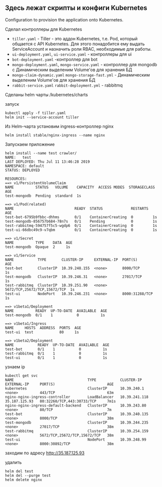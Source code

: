 ## Здесь лежат скрипты и конфиги Kubernetes

Configuration to provision the application onto Kubernetes.

Сделал контроллеры для Kubernetes

* `tiller.yaml` - Tiller - это аддон Kubernetes, т.е. Pod, который общается с API Kubernetes.
  Для этого понадобится ему выдать ServiceAccount и назначить роли RBAC, необходимые для работы. 
* `ui-deployment.yaml`, `ui-service.yaml` - контроллеры для ui
* `bot-deployment.yaml` -контроллер для bot
* `mongo-deployment.yaml`, `mongo-service.yaml` - контроллер для mongodb с Динамическим выделеним Volume'ов для хранения БД
* `mongo-claim-dynamic.yaml` `mongo-storage-fast.yml` - Динамическим выделеним Volume'ов для хранения БД
* `rabbit-service.yaml` `rabbit-deployment.yml` - rabbitmq

Сделаны helm чарты /kubernetes/charts 

запуск 
```
kubectl apply -f tiller.yaml
helm init --service-account tiller
```
Из Helm-чарта установим ingress-контроллер nginx
```
helm install stable/nginx-ingress --name nginx
```
Запускаем приложение
```
helm install --name test crawler/
NAME:   test
LAST DEPLOYED: Thu Jul 11 13:46:28 2019
NAMESPACE: default
STATUS: DEPLOYED

RESOURCES:
==> v1/PersistentVolumeClaim
NAME          STATUS   VOLUME    CAPACITY  ACCESS MODES  STORAGECLASS  AGE
test-mongodb  Pending  standard  1s

==> v1/Pod(related)
NAME                            READY  STATUS             RESTARTS  AGE
test-bot-6795b9fbbc-dhhms       0/1    ContainerCreating  0         1s
test-mongodb-856757b684-78n7s   0/1    Pending            0         1s
test-rabbitmq-594757f5c5-wgdp6  0/1    ContainerCreating  0         1s
test-ui-66dbc49c9-v7qbm         0/1    ContainerCreating  0         1s

==> v1/Secret
NAME          TYPE    DATA  AGE
test-mongodb  Opaque  2     1s

==> v1/Service
NAME           TYPE       CLUSTER-IP     EXTERNAL-IP  PORT(S)                       AGE
test-bot       ClusterIP  10.39.248.155  <none>       8000/TCP                      1s
test-mongodb   ClusterIP  10.39.246.31   <none>       27017/TCP                     1s
test-rabbitmq  ClusterIP  10.39.251.90   <none>       5672/TCP,25672/TCP,15672/TCP  1s
test-ui        NodePort   10.39.246.231  <none>       8000:31288/TCP                1s

==> v1beta1/Deployment
NAME          READY  UP-TO-DATE  AVAILABLE  AGE
test-mongodb  0/1    1           0          1s

==> v1beta1/Ingress
NAME     HOSTS  ADDRESS  PORTS  AGE
test-ui  test            80     1s

==> v1beta2/Deployment
NAME           READY  UP-TO-DATE  AVAILABLE  AGE
test-bot       0/1    1           0          1s
test-rabbitmq  0/1    1           0          1s
test-ui        0/1    1           0          1s
```
узнаем ip
```
kubectl get svc
NAME                                  TYPE           CLUSTER-IP      EXTERNAL-IP     PORT(S)                        AGE
kubernetes                            ClusterIP      10.39.240.1     <none>          443/TCP                        63m
nginx-nginx-ingress-controller        LoadBalancer   10.39.241.118   35.187.125.93   80:32260/TCP,443:30733/TCP     7m1s
nginx-nginx-ingress-default-backend   ClusterIP      10.39.243.80    <none>          80/TCP                         7m
test-bot                              ClusterIP      10.39.240.135   <none>          8000/TCP                       38m
test-mongodb                          ClusterIP      10.39.244.235   <none>          27017/TCP                      38m
test-rabbitmq                         ClusterIP      10.39.254.159   <none>          5672/TCP,25672/TCP,15672/TCP   38m
test-ui                               NodePort       10.39.248.99    <none>          8000:30892/TCP                 38m
```
заходим по адресу  http://35.187.125.93

удалить
```
helm del test
helm del --purge test
helm delete nginx
```


